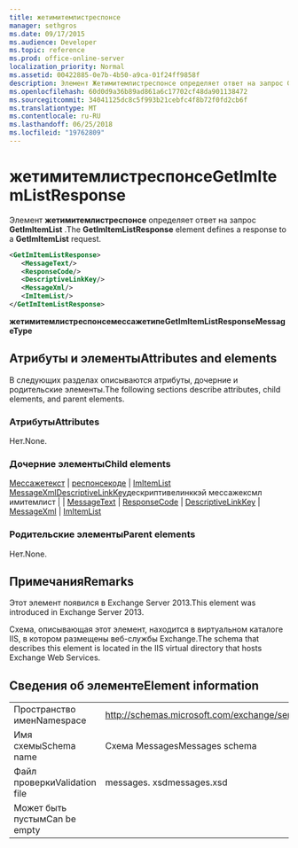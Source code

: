 ```yaml
---
title: жетимитемлистреспонсе
manager: sethgros
ms.date: 09/17/2015
ms.audience: Developer
ms.topic: reference
ms.prod: office-online-server
localization_priority: Normal
ms.assetid: 00422885-0e7b-4b50-a9ca-01f24ff9858f
description: Элемент Жетимитемлистреспонсе определяет ответ на запрос GetImItemList.
ms.openlocfilehash: 60d0d9a36b89ad861a6c17702cf48da901138472
ms.sourcegitcommit: 34041125dc8c5f993b21cebfc4f8b72f0fd2cb6f
ms.translationtype: MT
ms.contentlocale: ru-RU
ms.lasthandoff: 06/25/2018
ms.locfileid: "19762809"
---
```

# <a name="getimitemlistresponse"></a><span data-ttu-id="f4ee4-103">жетимитемлистреспонсе</span><span class="sxs-lookup"><span data-stu-id="f4ee4-103">GetImItemListResponse</span></span>

<span data-ttu-id="f4ee4-104">Элемент **жетимитемлистреспонсе** определяет ответ на запрос **GetImItemList** .</span><span class="sxs-lookup"><span data-stu-id="f4ee4-104">The **GetImItemListResponse** element defines a response to a **GetImItemList** request.</span></span> 
  
```XML
<GetImItemListResponse>
   <MessageText/>
   <ResponseCode/>
   <DescriptiveLinkKey/>
   <MessageXml/>
   <ImItemList/>
</GetImItemListResponse>
```

 <span data-ttu-id="f4ee4-105">**жетимитемлистреспонсемессажетипе**</span><span class="sxs-lookup"><span data-stu-id="f4ee4-105">**GetImItemListResponseMessageType**</span></span>
## <a name="attributes-and-elements"></a><span data-ttu-id="f4ee4-106">Атрибуты и элементы</span><span class="sxs-lookup"><span data-stu-id="f4ee4-106">Attributes and elements</span></span>

<span data-ttu-id="f4ee4-107">В следующих разделах описываются атрибуты, дочерние и родительские элементы.</span><span class="sxs-lookup"><span data-stu-id="f4ee4-107">The following sections describe attributes, child elements, and parent elements.</span></span>
  
### <a name="attributes"></a><span data-ttu-id="f4ee4-108">Атрибуты</span><span class="sxs-lookup"><span data-stu-id="f4ee4-108">Attributes</span></span>

<span data-ttu-id="f4ee4-109">Нет.</span><span class="sxs-lookup"><span data-stu-id="f4ee4-109">None.</span></span>
  
### <a name="child-elements"></a><span data-ttu-id="f4ee4-110">Дочерние элементы</span><span class="sxs-lookup"><span data-stu-id="f4ee4-110">Child elements</span></span>

<span data-ttu-id="f4ee4-111">[Мессажетекст](messagetext.md) | [респонсекоде](responsecode.md) | [ImItemList](imitemlist.md) [MessageXml](messagexml.md)[DescriptiveLinkKey](descriptivelinkkey.md)дескриптивелинккэй мессажексмл имитемлист |  | </span><span class="sxs-lookup"><span data-stu-id="f4ee4-111">[MessageText](messagetext.md) | [ResponseCode](responsecode.md) | [DescriptiveLinkKey](descriptivelinkkey.md) | [MessageXml](messagexml.md) | [ImItemList](imitemlist.md)</span></span>
  
### <a name="parent-elements"></a><span data-ttu-id="f4ee4-112">Родительские элементы</span><span class="sxs-lookup"><span data-stu-id="f4ee4-112">Parent elements</span></span>

<span data-ttu-id="f4ee4-113">Нет.</span><span class="sxs-lookup"><span data-stu-id="f4ee4-113">None.</span></span>
  
## <a name="remarks"></a><span data-ttu-id="f4ee4-114">Примечания</span><span class="sxs-lookup"><span data-stu-id="f4ee4-114">Remarks</span></span>

<span data-ttu-id="f4ee4-115">Этот элемент появился в Exchange Server 2013.</span><span class="sxs-lookup"><span data-stu-id="f4ee4-115">This element was introduced in Exchange Server 2013.</span></span>
  
<span data-ttu-id="f4ee4-116">Схема, описывающая этот элемент, находится в виртуальном каталоге IIS, в котором размещены веб-службы Exchange.</span><span class="sxs-lookup"><span data-stu-id="f4ee4-116">The schema that describes this element is located in the IIS virtual directory that hosts Exchange Web Services.</span></span>
  
## <a name="element-information"></a><span data-ttu-id="f4ee4-117">Сведения об элементе</span><span class="sxs-lookup"><span data-stu-id="f4ee4-117">Element information</span></span>

|||
|:-----|:-----|
|<span data-ttu-id="f4ee4-118">Пространство имен</span><span class="sxs-lookup"><span data-stu-id="f4ee4-118">Namespace</span></span>  <br/> |http://schemas.microsoft.com/exchange/services/2006/messages  <br/> |
|<span data-ttu-id="f4ee4-119">Имя схемы</span><span class="sxs-lookup"><span data-stu-id="f4ee4-119">Schema name</span></span>  <br/> |<span data-ttu-id="f4ee4-120">Схема Messages</span><span class="sxs-lookup"><span data-stu-id="f4ee4-120">Messages schema</span></span>  <br/> |
|<span data-ttu-id="f4ee4-121">Файл проверки</span><span class="sxs-lookup"><span data-stu-id="f4ee4-121">Validation file</span></span>  <br/> |<span data-ttu-id="f4ee4-122">messages. xsd</span><span class="sxs-lookup"><span data-stu-id="f4ee4-122">messages.xsd</span></span>  <br/> |
|<span data-ttu-id="f4ee4-123">Может быть пустым</span><span class="sxs-lookup"><span data-stu-id="f4ee4-123">Can be empty</span></span>  <br/> ||
   

